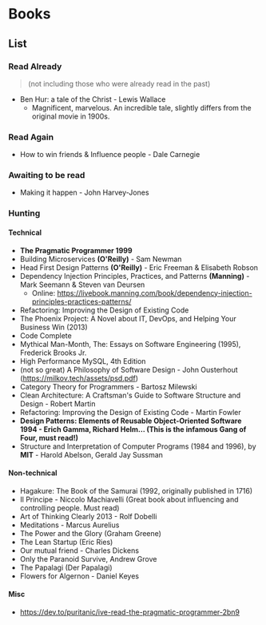 # Books

## List

### Read Already

> (not including those who were already read in the past)

- Ben Hur: a tale of the Christ - Lewis Wallace
	- Magnificent, marvelous. An incredible tale, slightly differs from the original movie in 1900s.

### Read Again

- How to win friends & Influence people - Dale Carnegie

### Awaiting to be read

- Making it happen - John Harvey-Jones

### Hunting

#### Technical

- **The Pragmatic Programmer 1999**
- Building Microservices **(O'Reilly)** - Sam Newman
- Head First Design Patterns  **(O'Reilly)** -  Eric Freeman &  Elisabeth Robson
- Dependency Injection Principles, Practices, and Patterns **(Manning)** - Mark Seemann & Steven van Deursen
  - Online: https://livebook.manning.com/book/dependency-injection-principles-practices-patterns/
- Refactoring: Improving the Design of Existing Code
- The Phoenix Project: A Novel about IT, DevOps, and Helping Your Business Win (2013)
- Code Complete
- Mythical Man-Month, The: Essays on Software Engineering (1995),  Frederick Brooks Jr.
- High Performance MySQL, 4th Edition
- (not so great) A Philosophy of Software Design - John Ousterhout (https://milkov.tech/assets/psd.pdf)
- Category Theory for Programmers - Bartosz Milewski
- Clean Architecture: A Craftsman's Guide to Software Structure and Design - Robert Martin
- Refactoring: Improving the Design of Existing Code - Martin Fowler
- **Design Patterns: Elements of Reusable Object-Oriented Software 1994 - Erich Gamma, Richard Helm... (This is the infamous Gang of Four, must read!)**
- Structure and Interpretation of Computer Programs (1984 and 1996), by **MIT** - Harold Abelson, Gerald Jay Sussman

#### Non-technical

- Hagakure: The Book of the Samurai (1992, originally published in 1716)
- Il Principe -  Niccolo Machiavelli (Great book about influencing and controlling people. Must read)
- Art of Thinking Clearly 2013 - Rolf Dobelli
- Meditations - Marcus Aurelius
- The Power and the Glory (Graham Greene)
- The Lean Startup (Eric Ries)
- Our mutual friend - Charles Dickens
- Only the Paranoid Survive, Andrew Grove
- The Papalagi (Der Papalagi)
- Flowers for Algernon - Daniel Keyes

#### Misc

- https://dev.to/puritanic/ive-read-the-pragmatic-programmer-2bn9















